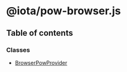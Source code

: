 # @iota/pow-browser.js

## Table of contents

### Classes

- [BrowserPowProvider](classes/BrowserPowProvider.md)
